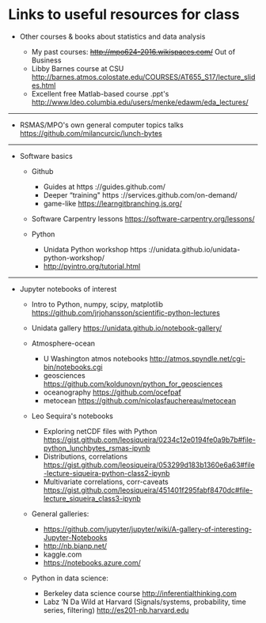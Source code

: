# Links to useful resources for class 

* Other courses & books about statistics and data analysis

  * My past courses: ~~http://mpo624-2016.wikispaces.com/~~ Out of Business
  * Libby Barnes course at CSU http://barnes.atmos.colostate.edu/COURSES/AT655_S17/lecture_slides.html
  * Excellent free Matlab-based course .ppt's http://www.ldeo.columbia.edu/users/menke/edawm/eda_lectures/ 
  
--------------
* RSMAS/MPO's own general computer topics talks https://github.com/milancurcic/lunch-bytes

--------------
* Software basics
  * Github 
    * Guides at https ://guides.github.com/
    * Deeper “training" https ://services.github.com/on-demand/
    * game-like https://learngitbranching.js.org/

  * Software Carpentry lessons https://software-carpentry.org/lessons/

  * Python
    * Unidata Python workshop https ://unidata.github.io/unidata-python-workshop/
    * http://pyintro.org/tutorial.html
    
---------------
* Jupyter notebooks of interest
  * Intro to Python, numpy, scipy, matplotlib https://github.com/jrjohansson/scientific-python-lectures 
  
  * Unidata gallery https://unidata.github.io/notebook-gallery/

  * Atmosphere-ocean
    * U Washington atmos notebooks http://atmos.spyndle.net/cgi-bin/notebooks.cgi
    * geosciences https://github.com/koldunovn/python_for_geosciences
    * oceanography https://github.com/ocefpaf
    * metocean https://github.com/nicolasfauchereau/metocean

  * Leo Sequira's notebooks 
    * Exploring netCDF files with Python https://gist.github.com/leosiqueira/0234c12e0194fe0a9b7b#file-python_lunchbytes_rsmas-ipynb
    * Distributions, correlations https://gist.github.com/leosiqueira/053299d183b1360e6a63#file-lecture-siqueira-python-class2-ipynb
    * Multivariate correlations, corr-caveats https://gist.github.com/leosiqueira/451401f295fabf8470dc#file-lecture_siqueira_class3-ipynb
    
  * General galleries: 
    * https://github.com/jupyter/jupyter/wiki/A-gallery-of-interesting-Jupyter-Notebooks
    * http://nb.bianp.net/
    * kaggle.com 
    * https://notebooks.azure.com/
    
  * Python in data science: 
    * Berkeley data science course http://inferentialthinking.com
    * Labz ’N Da Wild at Harvard (Signals/systems, probability, time series, filtering) http://es201-nb.harvard.edu


